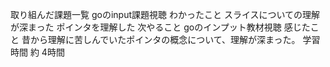 取り組んだ課題一覧
goのinput課題視聴
わかったこと
スライスについての理解が深まった
ポインタを理解した
次やること
goのインプット教材視聴
感じたこと
昔から理解に苦しんでいたポインタの概念について、理解が深まった。
学習時間
約 4時間
